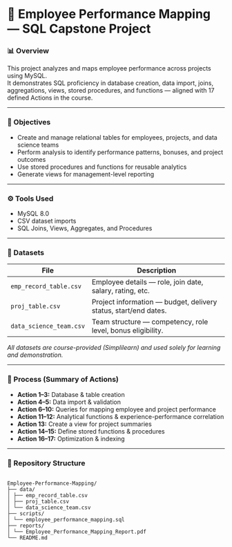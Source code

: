 # 🧩 Employee Performance Mapping — SQL Capstone Project

### 📊 Overview
This project analyzes and maps employee performance across projects using MySQL.  
It demonstrates SQL proficiency in database creation, data import, joins, aggregations, views, stored procedures, and functions — aligned with 17 defined Actions in the course.

---

### 🎯 Objectives
- Create and manage relational tables for employees, projects, and data science teams  
- Perform analysis to identify performance patterns, bonuses, and project outcomes  
- Use stored procedures and functions for reusable analytics  
- Generate views for management-level reporting

---

### ⚙️ Tools Used
- MySQL 8.0  
- CSV dataset imports  
- SQL Joins, Views, Aggregates, and Procedures

---

### 🧮 Datasets
| File | Description |
|------|--------------|
| `emp_record_table.csv` | Employee details — role, join date, salary, rating, etc. |
| `proj_table.csv` | Project information — budget, delivery status, start/end dates. |
| `data_science_team.csv` | Team structure — competency, role level, bonus eligibility. |

*All datasets are course-provided (Simplilearn) and used solely for learning and demonstration.*

---

### 🧭 Process (Summary of Actions)
- **Action 1–3:** Database & table creation  
- **Action 4–5:** Data import & validation  
- **Action 6–10:** Queries for mapping employee and project performance  
- **Action 11–12:** Analytical functions & experience-performance correlation  
- **Action 13:** Create a view for project summaries  
- **Action 14–15:** Define stored functions & procedures  
- **Action 16–17:** Optimization & indexing  

---

### 📂 Repository Structure
~~~

Employee-Performance-Mapping/
├── data/
│ ├── emp_record_table.csv
│ ├── proj_table.csv
│ └── data_science_team.csv
├── scripts/
│ └── employee_performance_mapping.sql
├── reports/
│ └── Employee_Performance_Mapping_Report.pdf
└── README.md

~~~
